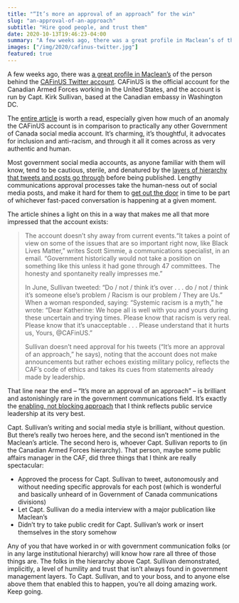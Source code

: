```yaml
---
title: "“It’s more an approval of an approach” for the win"
slug: "an-approval-of-an-approach"
subtitle: "Hire good people, and trust them"
date: 2020-10-13T19:46:23-04:00
summary: "A few weeks ago, there was a great profile in Maclean’s of the person behind the CAFinUS Twitter account. CAFinUS is the official account for the Canadian Armed Forces working in the United States, and the account is run by Capt. Kirk Sullivan, based at the Canadian embassy in Washington DC. It’s worth a read, especially given how much of an anomaly the CAFinUS account is in comparison to practically any other Government of Canada social media account."
images: ["/img/2020/cafinus-twitter.jpg"]
featured: true
---
```


A few weeks ago, there was [a great profile in Maclean’s](https://www.macleans.ca/politics/the-genius-behind-the-cafinus-twitter-account/) of the person behind the [CAFinUS Twitter account](https://twitter.com/CAFinUS). CAFinUS is the official account for the Canadian Armed Forces working in the United States, and the account is run by Capt. Kirk Sullivan, based at the Canadian embassy in Washington DC.

The [entire article](https://www.macleans.ca/politics/the-genius-behind-the-cafinus-twitter-account/) is worth a read, especially given how much of an anomaly the CAFinUS account is in comparison to practically any other Government of Canada social media account. It’s charming, it’s thoughtful, it advocates for inclusion and anti-racism, and through it all it comes across as very authentic and human. 

Most government social media accounts, as anyone familiar with them will know, tend to be cautious, sterile, and denatured by the [layers of hierarchy that tweets and posts go through](https://www.macleans.ca/politics/ottawa/this-is-how-the-federal-government-made-a-star-wars-tweet-go-viral/) before being published. Lengthy communications approval processes take the human-ness out of social media posts, and make it hard for them to [get out the door](/2020/01/10/shipping/) in time to be part of whichever fast-paced conversation is happening at a given moment.

The article shines a light on this in a way that makes me all that more impressed that the account exists:

> The account doesn’t shy away from current events.“It takes a point of view on some of the issues that are so important right now, like Black Lives Matter,” writes Scott Simmie, a communications specialist, in an email. “Government historically would not take a position on something like this unless it had gone through 47 committees. The honesty and spontaneity really impresses me.” 
> 
> In June, Sullivan tweeted: “Do / not / think it’s over . . . do / not / think it’s someone else’s problem / Racism is our problem / They are Us.” When a woman responded, saying: “Systemic racism is a myth,” he wrote: “Dear Katherine: We hope all is well with you and yours during these uncertain and trying times. Please know that racism is very real. Please know that it’s unacceptable . . . Please understand that it hurts us, Yours, @CAFinUS.” 
> 
> Sullivan doesn’t need approval for his tweets (“It’s more an approval of an approach,” he says), noting that the account does not make announcements but rather echoes existing military policy, reflects the CAF’s code of ethics and takes its cues from statements already made by leadership.

That line near the end – “It’s more an approval of an approach” – is brilliant and astonishingly rare in the government communications field. It’s exactly the [enabling, not blocking approach](/2020/06/02/blockers-versus-enablers/) that I think reflects public service leadership at its very best. 

Capt. Sullivan’s writing and social media style is brilliant, without question. But there’s really two heroes here, and the second isn’t mentioned in the Maclean’s article. The second hero is, whoever Capt. Sullivan reports to (in the Canadian Armed Forces hierarchy). That person, maybe some public affairs manager in the CAF, did three things that I think are really spectacular:

*   Approved the process for Capt. Sullivan to tweet, autonomously and without needing specific approvals for each post (which is wonderful and basically unheard of in Government of Canada communications divisions)
*   Let Capt. Sullivan do a media interview with a major publication like Maclean’s
*   Didn’t try to take public credit for Capt. Sullivan’s work or insert themselves in the story somehow

Any of you that have worked in or with government communication folks (or in any large institutional hierarchy) will know how rare all three of those things are. The folks in the hierarchy above Capt. Sullivan demonstrated, implicitly, a level of humility and trust that isn’t always found in government management layers. To Capt. Sullivan, and to your boss, and to anyone else above them that enabled this to happen, you’re all doing amazing work. Keep going.
